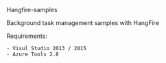 Hangfire-samples

Background task management samples with HangFire

Requirements:

	- Visul Studio 2013 / 2015 
	- Azure Tools 2.8 